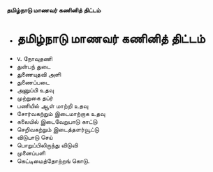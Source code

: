 **தமிழ்நாடு மாணவர் கணினித் திட்டம்**
- # தமிழ்நாடு மாணவர் கணினித் திட்டம்
- v. நோவுதணி
- துன்பந் துடை
- துணையுதவி அளி
- துணைப்படை
- அனுப்பி உதவு
- முற்றுகை தப்ர்
- பணியில் ஆள் மாற்றி உதவு
- சோர்வகற்றும் இடைமாற்றாக உதவு
- கலையில் இடைவேறுபாடு காட்டு
- செறிவகற்றும் இடைத்தளர்வூட்டு
- விடுபாடு செய்
- பொறுப்பிலிருந்து விடுவி
- முனைப்பளி
- கெட்டிமைத்தோற்றங் கொடு.

